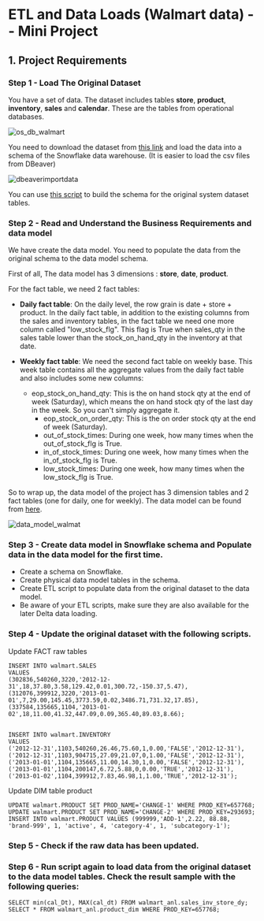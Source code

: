 # ETL and Data Loads (Walmart data) -- Mini Project

## 1. Project Requirements

### Step 1 - Load The Original Dataset

You have a set of data. The dataset includes tables **store**, **product**, **inventory**, **sales** and **calendar**. These are the tables from operational databases.

![os_db_walmart](https://user-images.githubusercontent.com/108837052/201822898-b317b912-ab73-44b8-b401-030b476ec971.jpg)

You need to download the dataset from [this link](https://s3.amazonaws.com/weclouddata/data/walmart%20raw%20data.zip) and load the data into a schema of the Snowflake data warehouse. (It is easier to load the csv files from DBeaver)

![dbeaverimportdata](https://user-images.githubusercontent.com/108837052/201823064-f7225db3-bcad-49ab-b210-ca5cbb43e935.png)

You can use [this script](https://s3.amazonaws.com/weclouddata/data/data/build_os_db.sql) to build the schema for the original system dataset tables.

### Step 2 - Read and Understand the Business Requirements and data model

We have create the data model. You need to populate the data from the original schema to the data model schema. 

First of all, The data model has 3 dimensions : **store**, **date**, **product**.

For the fact table, we need 2 fact tables:

* **Daily fact table**: On the daily level, the row grain is date + store + product. In the daily fact table, in addition to the existing columns from the sales and inventory tables, in the fact table we need one more column called "low_stock_flg". This flag is True when sales_qty in the sales table lower than the stock_on_hand_qty in the inventory at that date.

* **Weekly fact table**: We need the second fact table on weekly base. This week table contains all the aggregate values from the daily fact table and also includes some new columns:
  * eop_stock_on_hand_qty: This is the on hand stock qty at the end of week (Saturday), which means the on hand stock qty of the last day in the week. So you can't simply aggregate it.
    * eop_stock_on_order_qty: This is the on order stock qty at the end of week (Saturday).
    * out_of_stock_times: During one week, how many times when the out_of_stock_flg is True.
    * in_of_stock_times: During one week, how many times when the in_of_stock_flg is True.
    * low_stock_times: During one week, how many times when the low_stock_flg is True. 

So to wrap up, the data model of the project has 3 dimension tables and 2 fact tables (one for daily, one for weekly). The data model can be found from [here](https://docs.google.com/spreadsheets/d/13IS-LuFUzr2_mO6Ea3WFViuHQOYbhtCFUN62xQtbaIA/edit?usp=sharing). 

![data_model_walmat](https://user-images.githubusercontent.com/108837052/201823703-e1af2176-bd43-4f1d-9901-43a95f3a70a8.jpg)

### Step 3 - Create data model in Snowflake schema and Populate data in the data model for the first time.

* Create a schema on Snowflake.
* Create physical data model tables in the schema.
* Create ETL script to populate data from the original dataset to the data model.
* Be aware of your ETL scripts, make sure they are also available for the later Delta data loading. 


### Step 4 - Update the original dataset with the following scripts.

Update FACT raw tables

    INSERT INTO walmart.SALES
    VALUES
    (302836,540260,3220,'2012-12-31',18,37.80,3.58,129.42,0.01,300.72,-150.37,5.47),
    (312076,399912,3220,'2013-01-01',7,29.00,145.45,3773.59,0.02,3486.71,731.32,17.85),
    (337584,135665,1104,'2013-01-02',18,11.00,41.32,447.09,0.09,365.40,89.03,8.66);


    INSERT INTO walmart.INVENTORY
    VALUES
    ('2012-12-31',1103,540260,26.46,75.60,1,0.00,'FALSE','2012-12-31'),
    ('2012-12-31',1103,904715,27.09,21.07,0,1.00,'FALSE','2012-12-31'),
    ('2013-01-01',1104,135665,11.00,14.30,1,0.00,'FALSE','2012-12-31'),
    ('2013-01-01',1104,200147,6.72,5.88,0,0.00,'TRUE','2012-12-31'),
    ('2013-01-02',1104,399912,7.83,46.98,1,1.00,'TRUE','2012-12-31');


Update DIM table product

    UPDATE walmart.PRODUCT SET PROD_NAME='CHANGE-1' WHERE PROD_KEY=657768;
    UPDATE walmart.PRODUCT SET PROD_NAME='CHANGE-2' WHERE PROD_KEY=293693;
    INSERT INTO walmart.PRODUCT VALUES (999999,'ADD-1',2.22, 88.88, 'brand-999', 1, 'active', 4, 'category-4', 1, 'subcategory-1');
    
### Step 5 - Check if the raw data has been updated.

### Step 6 - Run script again to load data from the original dataset to the data model tables. Check the result sample with the following queries:

    SELECT min(cal_Dt), MAX(cal_dt) FROM walmart_anl.sales_inv_store_dy;
    SELECT * FROM walmart_anl.product_dim WHERE PROD_KEY=657768;
